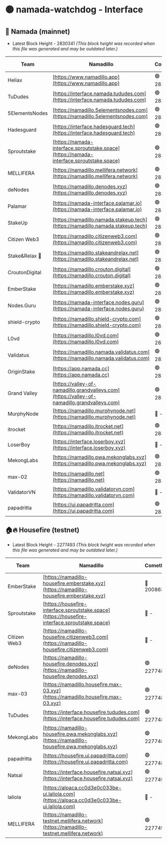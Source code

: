 # 🟡 namada-watchdog - Interface

## 🚀 Namada (mainnet)
- Latest Block Height - 2830341 *(This block height was recorded when this file was generated and may be outdated later.)*

| Team | Namadillo | CometBFT | Indexer | MASP Indexer |
|-|-|-|-|-|
| Heliax | [https://www.namadillo.app](https://www.namadillo.app) | 🟢 2830324 | 🟢 2830324 | 🟢 2830324 |
| TuDudes | [https://interface.namada.tududes.com](https://interface.namada.tududes.com) | 🟢 2830325 | 🟢 2830325 | 🟢 2830324 |
| 5ElementsNodes | [https://namadillo.5elementsnodes.com](https://namadillo.5elementsnodes.com) | 🟢 2830325 | 🟢 2830325 | 🟢 2830325 |
| Hadesguard | [https://interface.hadesguard.tech](https://interface.hadesguard.tech) | 🟢 2830325 | 🟢 2830325 | 🟢 2830325 |
| Sproutstake | [https://namada-interface.sproutstake.space](https://namada-interface.sproutstake.space) | 🟢 2830326 | 🔴 2797937 | 🟢 2830325 |
| MELLIFERA | [https://namadillo.mellifera.network](https://namadillo.mellifera.network) | 🟢 2830327 | 🟢 2830327 | 🟢 2830326 |
| deNodes | [https://namadillo.denodes.xyz](https://namadillo.denodes.xyz) | 🟢 2830327 | 🟢 2830327 | 🟢 2830327 |
| Palamar | [https://namada-interface.palamar.io](https://namada-interface.palamar.io) | 🟢 2830328 | 🔴 2780590 | 🟢 2830328 |
| StakeUp | [https://namadillo.namada.stakeup.tech](https://namadillo.namada.stakeup.tech) | 🟢 2830328 | 🟢 2830328 | 🟢 2830328 |
| Citizen Web3 | [https://namadillo.citizenweb3.com](https://namadillo.citizenweb3.com) | 🟢 2830329 | 🟢 2830329 | 🟢 2830329 |
| Stake&Relax 🦥 | [https://namadillo.stakeandrelax.net](https://namadillo.stakeandrelax.net) | 🟢 2830329 | 🟢 2830329 | 🟢 2830329 |
| CroutonDigital | [https://namadillo.crouton.digital](https://namadillo.crouton.digital) | 🟢 2830330 | 🟢 2830330 | 🟢 2830330 |
| EmberStake | [https://namadillo.emberstake.xyz](https://namadillo.emberstake.xyz) | 🟢 2830330 | 🟢 2830330 | 🟢 2830330 |
| Nodes.Guru | [https://namada-interface.nodes.guru](https://namada-interface.nodes.guru) | 🟢 2830331 | 🔴 2780590 | 🟢 2830331 |
| shield-crypto | [https://namadillo.shield-crypto.com](https://namadillo.shield-crypto.com) | 🟢 2830322 | 🟢 2830245 | 🟢 2830321 |
| L0vd | [https://namadillo.l0vd.com](https://namadillo.l0vd.com) | 🟢 2830332 | 🟢 2830332 | 🟢 2830332 |
| Validatus | [https://namadillo.namada.validatus.com](https://namadillo.namada.validatus.com) | 🟢 2830333 | 🟢 2830332 | 🟢 2830333 |
| OriginStake | [https://app.namada.cc](https://app.namada.cc) | 🟢 2830333 | 🟢 2830333 | 🟢 2830333 |
| Grand Valley | [https://valley-of-namadillo.grandvalleys.com](https://valley-of-namadillo.grandvalleys.com) | 🟢 2830333 | 🟢 2830333 | 🟢 2830333 |
| MurphyNode | [https://namadillo.murphynode.net](https://namadillo.murphynode.net) | 🔴 - | 🔴 - | 🔴 - |
| itrocket | [https://namadillo.itrocket.net](https://namadillo.itrocket.net) | 🟢 2830336 | 🟢 2830335 | 🟢 2830336 |
| LoserBoy | [https://interface.loserboy.xyz](https://interface.loserboy.xyz) | 🔴 - | 🔴 - | 🔴 - |
| MekongLabs | [https://namadillo.pwa.mekonglabs.xyz](https://namadillo.pwa.mekonglabs.xyz) | 🟢 2830338 | 🟢 2830338 | 🟢 2830338 |
| max-02 | [https://namadillo.net](https://namadillo.net) | 🟢 2830338 | 🟢 2830338 | 🟢 2830338 |
| ValidatorVN | [https://namadillo.validatorvn.com](https://namadillo.validatorvn.com) | 🔴 - | 🔴 - | 🔴 - |
| papadritta | [https://ui.papadritta.com](https://ui.papadritta.com) | 🟢 2830341 | 🟢 2830341 | 🔴 2806794 |

## 🏠🔥 Housefire (testnet)
- Latest Block Height - 2277493 *(This block height was recorded when this file was generated and may be outdated later.)*

| Team | Namadillo | CometBFT | Indexer | MASP Indexer |
|-|-|-|-|-|
| EmberStake | [https://namadillo-housefire.emberstake.xyz](https://namadillo-housefire.emberstake.xyz) | 🔴 2008636 | 🔴 - | 🔴 - |
| Sproutstake | [https://housefire-interface.sproutstake.space](https://housefire-interface.sproutstake.space) | 🔴 - | 🔴 - | 🔴 - |
| Citizen Web3 | [https://namadillo-housefire.citizenweb3.com](https://namadillo-housefire.citizenweb3.com) | 🔴 - | 🟢 2277488 | 🟢 2277488 |
| deNodes | [https://namadillo-housefire.denodes.xyz](https://namadillo-housefire.denodes.xyz) | 🟢 2277488 | 🟢 2277488 | 🟢 2277488 |
| max-03 | [https://namadillo.housefire.max-03.xyz](https://namadillo.housefire.max-03.xyz) | 🟢 2277488 | 🔴 2167206 | 🟢 2277488 |
| TuDudes | [https://interface.housefire.tududes.com](https://interface.housefire.tududes.com) | 🟢 2277489 | 🟢 2277489 | 🟢 2277489 |
| MekongLabs | [https://namadillo-housefire.pwa.mekonglabs.xyz](https://namadillo-housefire.pwa.mekonglabs.xyz) | 🟢 2277489 | 🟢 2277489 | 🟢 2277489 |
| papadritta | [https://housefire.ui.papadritta.com](https://housefire.ui.papadritta.com) | 🟢 2277489 | 🟢 2277489 | 🔴 - |
| Natsai | [https://interface.housefire.natsai.xyz](https://interface.housefire.natsai.xyz) | 🟢 2277492 | 🟢 2277491 | 🟢 2277491 |
| laliola | [https://alpaca.cc0d3e0c033be-ui.laliola.com](https://alpaca.cc0d3e0c033be-ui.laliola.com) | 🔴 - | 🔴 - | 🔴 - |
| MELLIFERA | [https://namadillo-testnet.mellifera.network](https://namadillo-testnet.mellifera.network) | 🟢 2277493 | 🟢 2277493 | 🟢 2277493 |

